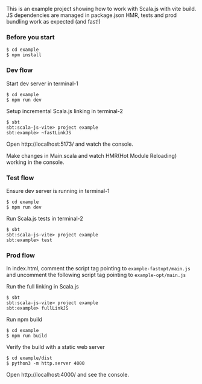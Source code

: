 This is an example project showing how to work with Scala.js with vite build. 
JS dependencies are managed in package.json
HMR, tests and prod bundling work as expected (and fast!)

### Before you start
```
$ cd example
$ npm install
```

### Dev flow

Start dev server in terminal-1
```
$ cd example
$ npm run dev
```

Setup incremental Scala.js linking in terminal-2
```
$ sbt
sbt:scala-js-vite> project example
sbt:example> ~fastLinkJS
```

Open http://localhost:5173/ and watch the console. 

Make changes in Main.scala and watch HMR(Hot Module Reloading) working in the console.

### Test flow

Ensure dev server is running in terminal-1
```
$ cd example
$ npm run dev
```

Run Scala.js tests in terminal-2
```
$ sbt
sbt:scala-js-vite> project example
sbt:example> test
```

### Prod flow

In index.html, comment the script tag pointing to `example-fastopt/main.js` 
and uncomment the following script tag pointing to `example-opt/main.js`

Run the full linking in Scala.js
```
$ sbt
sbt:scala-js-vite> project example
sbt:example> fullLinkJS
```

Run npm build
```
$ cd example
$ npm run build
```

Verify the build with a static web server
```
$ cd example/dist
$ python3 -m http.server 4000
```

Open http://localhost:4000/ and see the console.
